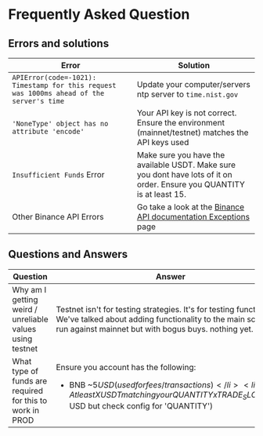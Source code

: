 # Frequently Asked Question

## 

## Errors and solutions


| Error                                                                                    | Solution                                                                                                                                  |
| ---------------------------------------------------------------------------------------- | ----------------------------------------------------------------------------------------------------------------------------------------- |
| `APIError(code=-1021): Timestamp for this request was 1000ms ahead of the server's time` | Update your computer/servers ntp server to `time.nist.gov`                                                                                |
| `'NoneType' object has no attribute 'encode'`                                            | Your API key is not correct. Ensure the environment (mainnet/testnet) matches the API keys used                                           |
| `Insufficient Funds` Error                                                               | Make sure you have the available USDT. Make sure you dont have lots of it on order. Ensure you QUANTITY is at least 15.                   |
| Other Binance API Errors                                                                 | Go take a look at the [Binance API documentation Exceptions](https://github.com/binance/binance-spot-api-docs/blob/master/errors.md) page |

## Questions and Answers

| Question                                                 | Answer                                                                                                                                                                                                   |
| -------------------------------------------------------- | -------------------------------------------------------------------------------------------------------------------------------------------------------------------------------------------------------- |
| Why am I getting weird / unreliable values using testnet | Testnet isn't for testing strategies. It's for testing functionality. We've talked about adding functionality to the main script to run against mainnet but with bogus buys. nothing yet.                |
| What type of funds are required for this to work in PROD | Ensure you account has the following: <ul><li>BNB ~$5 USD (used for fees / transactions)</li><li>Atleast X USDT matching your QUANTITYxTRADE_SLOTS  (>$15 USD but check config for 'QUANTITY')</li></ul> |




